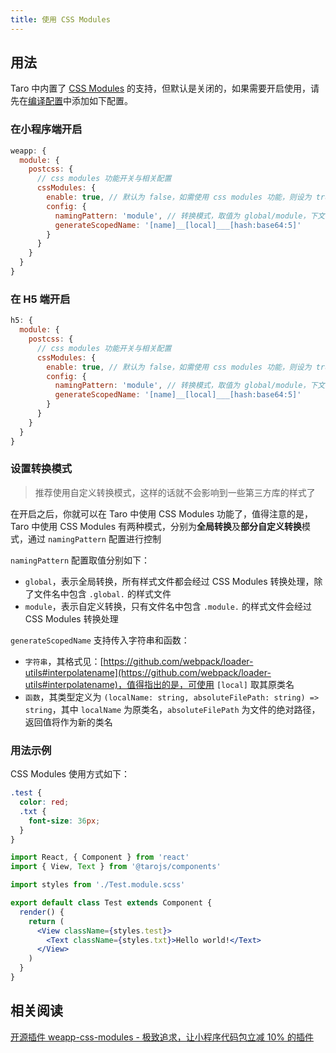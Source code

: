 ```yaml
---
title: 使用 CSS Modules
---
```


## 用法

Taro 中内置了 [CSS Modules](https://github.com/css-modules/css-modules) 的支持，但默认是关闭的，如果需要开启使用，请先在[编译配置](./config-detail.md)中添加如下配置。

### 在小程序端开启

```js title="config/index.js"
weapp: {
  module: {
    postcss: {
      // css modules 功能开关与相关配置
      cssModules: {
        enable: true, // 默认为 false，如需使用 css modules 功能，则设为 true
        config: {
          namingPattern: 'module', // 转换模式，取值为 global/module，下文详细说明
          generateScopedName: '[name]__[local]___[hash:base64:5]'
        }
      }
    }
  }
}
```

### 在 H5 端开启

```js title="config/index.js"
h5: {
  module: {
    postcss: {
      // css modules 功能开关与相关配置
      cssModules: {
        enable: true, // 默认为 false，如需使用 css modules 功能，则设为 true
        config: {
          namingPattern: 'module', // 转换模式，取值为 global/module，下文详细说明
          generateScopedName: '[name]__[local]___[hash:base64:5]'
        }
      }
    }
  }
}
```

### 设置转换模式

> 推荐使用自定义转换模式，这样的话就不会影响到一些第三方库的样式了

在开启之后，你就可以在 Taro 中使用 CSS Modules 功能了，值得注意的是，Taro 中使用 CSS Modules 有两种模式，分别为**全局转换**及**部分自定义转换**模式，通过 `namingPattern` 配置进行控制

`namingPattern` 配置取值分别如下：

- `global`，表示全局转换，所有样式文件都会经过 CSS Modules 转换处理，除了文件名中包含 `.global.` 的样式文件
- `module`，表示自定义转换，只有文件名中包含 `.module.` 的样式文件会经过 CSS Modules 转换处理

`generateScopedName` 支持传入字符串和函数：

- `字符串`，其格式见：[https://github.com/webpack/loader-utils#interpolatename](https://github.com/webpack/loader-utils#interpolatename)，值得指出的是，可使用 `[local]` 取其原类名
- `函数`，其类型定义为 `(localName: string, absoluteFilePath: string) => string`，其中 `localName` 为原类名，`absoluteFilePath` 为文件的绝对路径，返回值将作为新的类名

### 用法示例

CSS Modules 使用方式如下：

```scss title="组件样式"
.test {
  color: red;
  .txt {
    font-size: 36px;
  }
}
```

```jsx title="组件 JS 中使用样式"
import React, { Component } from 'react'
import { View, Text } from '@tarojs/components'

import styles from './Test.module.scss'

export default class Test extends Component {
  render() {
    return (
      <View className={styles.test}>
        <Text className={styles.txt}>Hello world!</Text>
      </View>
    )
  }
}
```

## 相关阅读

[开源插件 weapp-css-modules - 极致追求，让小程序代码包立减 10% 的插件](https://taro-club.jd.com/topic/2264/%E6%9E%81%E8%87%B4%E8%BF%BD%E6%B1%82-%E8%AE%A9%E5%B0%8F%E7%A8%8B%E5%BA%8F%E4%BB%A3%E7%A0%81%E5%8C%85%E7%AB%8B%E5%87%8F-10-%E7%9A%84%E6%8F%92%E4%BB%B6-weapp-css-modules)
